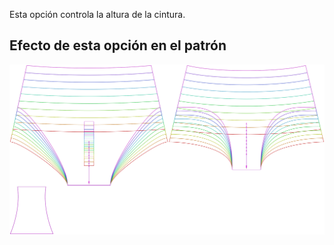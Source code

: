 Esta opción controla la altura de la cintura.


## Efecto de esta opción en el patrón
![Esta imagen muestra el efecto de esta opción superponiendo varias variantes que tienen un valor diferente para esta opción](ursula_rise_sample.svg "Efecto de esta opción en el patrón")